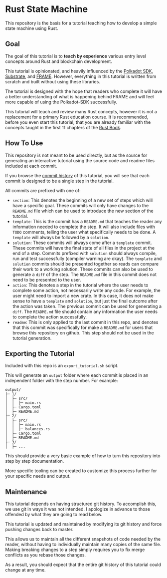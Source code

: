 # Rust State Machine

This repository is the basis for a tutorial teaching how to develop a simple state machine using Rust.

## Goal

The goal of this tutorial is to **teach by experience** various entry level concepts around Rust and blockchain development.

This tutorial is opinionated, and heavily influenced by the [Polkadot SDK](https://github.com/paritytech/polkadot-sdk), [Substrate](https://github.com/paritytech/polkadot-sdk/tree/master/substrate), and [FRAME](https://github.com/paritytech/polkadot-sdk/tree/master/substrate/frame). However, everything in this tutorial is written from scratch and built without using these libraries.

The tutorial is designed with the hope that readers who complete it will have a better understanding of what is happening behind FRAME and will feel more capable of using the Polkadot-SDK successfully.

This tutorial will teach and review many Rust concepts, however it is not a replacement for a primary Rust education course. It is recommended, before you even start this tutorial, that you are already familiar with the concepts taught in the first 11 chapters of the [Rust Book](https://doc.rust-lang.org/book/).

## How To Use

This repository is not meant to be used directly, but as the source for generating an interactive tutorial using the source code and readme files included at each commit.

If you browse the [commit history](https://github.com/shawntabrizi/rust-state-machine/commits/master) of this tutorial, you will see that each commit is designed to be a single step in the tutorial.

All commits are prefixed with one of:

- `section`: This denotes the beginning of a new set of steps which will have a specific goal. These commits will only have changes to the `README.md` file which can be used to introduce the new section of the tutorial.
- `template`: This is the commit has a `README.md` that teaches the reader any information needed to complete the step. It will also include files with `TODO` comments, telling the user what specifically needs to be done. A `template` will always be followed by a `solution`.
- `solution`: These commits will always come after a `template` commit. These commits will have the final state of all files in the project at the end of a step. Commits prefixed with `solution` should always compile, run and test successfully (compiler warning are okay). The `template` and `solution` commits should be presented together so reads can compare their work to a working solution. These commits can also be used to generate a `diff` of the step. The `README.md` file in this commit does not need to be presented to the user.
- `action`: This denotes a step in the tutorial where the user needs to complete some action, not necessarily write any code. For example, the user might need to import a new crate. In this case, it does not make sense to have a `template` and `solution`, but just the final outcome after the action was taken. The previous commit can be used for generating a `diff`. The `README.md` file should contain any information the user needs to complete the action successfully.
- `readme`: This is only applied to the last commit in this repo, and denotes that this commit was specifically for make a `README.md` for users that browse this repository on github. This step should not be used in the tutorial generation.

## Exporting the Tutorial

Included with this repo is an `export_tutorial.sh` script.

This will generate an `output` folder where each commit is placed in an independent folder with the step number. For example:

```text
output/
├─ 1/
│  ├─ src/
│  │  ├─ main.rs
│  ├─ Cargo.toml
│  ├─ README.md
├─ 2/
│  ├─ src/
│  │  ├─ main.rs
│  │  ├─ balances.rs
│  ├─ Cargo.toml
│  ├─ README.md
├─ 3/
│  ├─ ...
```

This should provide a very basic example of how to turn this repository into step by step documentation.

More specific tooling can be created to customize this process further for your specific needs and output.

## Maintenance

This tutorial depends on having structured git history. To accomplish this, we use git in ways it was not intended. I apologize in advance to those offended by what they are going to read below.

This tutorial is updated and maintained by modifying its git history and force pushing changes back to master.

This allows us to maintain all the different snapshots of code needed by the reader, without having to individually maintain many copies of the same file. Making breaking changes to a step simply requires you to fix merge conflicts as you rebase those changes.

As a result, you should expect that the entire git history of this tutorial could change at any time.
